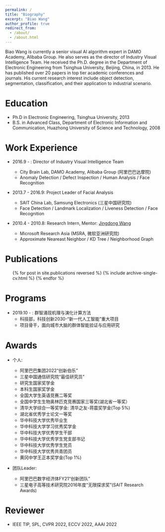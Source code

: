 ```yaml
---
permalink: /
title: "Biography"
excerpt: "Biao Wang"
author_profile: true
redirect_from: 
  - /about/
  - /about.html
---
```


Biao Wang is currently a senior visual AI algorithm expert in DAMO Academy, Alibaba Group. He also serves as the director of Industry Visual Intelligence Team. He received the Ph.D. degree in the Department of Electronic Engineering from Tsinghua University, Beijing, China, in 2013. He has published over 20 papers in top tier academic conferences and journals. His current research interest include object detection, segmentation, classification, and their application to industrial scenario.

Education
======
* Ph.D in Electronic Engineering, Tsinghua University, 2013
* B.S. in Advanced Class, Department of Electronic Information and Communication, Huazhong University of Science and Technology, 2008


Work Experience
======
* 2016.9 -  : Director of Industry Visual Intelligence Team
  * City Brain Lab, DAMO Academy, Alibaba Group (阿里巴巴达摩院)
  * Anomaly Detection / Defect Inspection / Human Analysis / Face Recognition

* 2013.7 - 2016.9: Project Leader of Facial Analysis 
  * SAIT China Lab, Samsung Electronics (三星中国研究院)
  * Face Detection / Landmark Localization / Liveness Detection / Face Recognition
  
* 2010.4 - 2010.8: Research Intern, Mentor: [Jingdong Wang](https://jingdongwang2017.github.io "title text")
  * Microsoft Research Asia (MSRA, 微软亚洲研究院)
  * Approximate Neareast Neighbor / KD Tree / Neighborhood Graph
  
Publications
======
  <ul>{% for post in site.publications reversed %}
    {% include archive-single-cv.html %}
  {% endfor %}</ul>
  
Programs
======
* 2019.10 -  : 群智涌现机理与演化计算方法
  * 科技部，科技创新2030-“新一代人工智能”重大项目
  * 项目骨干，面向城市大脑的群体智能验证与应用研究

Awards
======
* 个人: 
  * 阿里巴巴集团2022“创新伯乐”
  * 三星中国通信研究院“最佳研究员”
  * 研究生国家奖学金
  * 本科生国家奖学金
  * 全国大学生英语竞赛二等奖
  * 全国中学生生物奥林匹克竞赛国家三等奖(湖北省一等奖）
  * 清华大学综合一等奖学金: 清华之友-蒋震奖学金(Top 5%)
  * 湖北省优秀学士论文一等奖
  * 华中科技大学优秀毕业生
  * 华中科技大学学习优秀奖学金
  * 华中科技大学优秀学生干部
  * 华中科技大学优秀学生党支部书记
  * 华中科技大学优秀学生党员
  * 华中科技大学优秀共青团员
  * 黄冈中学王正本奖学金(Top 1%)

* 团队Leader:
  * 阿里巴巴数字经济体FY21“创新团队”
  * 三星电子高等技术研究院2016年度“无限探求奖”(SAIT Research Awards)


Reviewer
======
* IEEE TIP, SPL, CVPR 2022, ECCV 2022, AAAI 2022
